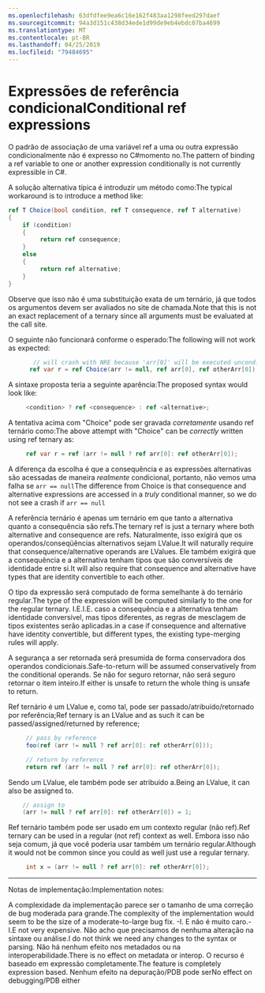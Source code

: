 ```yaml
---
ms.openlocfilehash: 63dfdfee9ea6c16e162f483aa1298feed297daef
ms.sourcegitcommit: 94a3d151c438d34ede1d99de9eb4ebdc07ba4699
ms.translationtype: MT
ms.contentlocale: pt-BR
ms.lasthandoff: 04/25/2019
ms.locfileid: "79484695"
---
```

# <a name="conditional-ref-expressions"></a><span data-ttu-id="ecd1a-101">Expressões de referência condicional</span><span class="sxs-lookup"><span data-stu-id="ecd1a-101">Conditional ref expressions</span></span>

<span data-ttu-id="ecd1a-102">O padrão de associação de uma variável ref a uma ou outra expressão condicionalmente não é expresso no C#momento no.</span><span class="sxs-lookup"><span data-stu-id="ecd1a-102">The pattern of binding a ref variable to one or another expression conditionally is not currently expressible in C#.</span></span>

<span data-ttu-id="ecd1a-103">A solução alternativa típica é introduzir um método como:</span><span class="sxs-lookup"><span data-stu-id="ecd1a-103">The typical workaround is to introduce a method like:</span></span>

```csharp
ref T Choice(bool condition, ref T consequence, ref T alternative)
{
    if (condition)
    {
         return ref consequence;
    }
    else
    {
         return ref alternative;
    }
}
```

<span data-ttu-id="ecd1a-104">Observe que isso não é uma substituição exata de um ternário, já que todos os argumentos devem ser avaliados no site de chamada.</span><span class="sxs-lookup"><span data-stu-id="ecd1a-104">Note that this is not an exact replacement of a ternary since all arguments must be evaluated at the call site.</span></span>

<span data-ttu-id="ecd1a-105">O seguinte não funcionará conforme o esperado:</span><span class="sxs-lookup"><span data-stu-id="ecd1a-105">The following will not work as expected:</span></span>

```csharp
       // will crash with NRE because 'arr[0]' will be executed unconditionally
      ref var r = ref Choice(arr != null, ref arr[0], ref otherArr[0]);
```

<span data-ttu-id="ecd1a-106">A sintaxe proposta teria a seguinte aparência:</span><span class="sxs-lookup"><span data-stu-id="ecd1a-106">The proposed syntax would look like:</span></span>

```csharp
     <condition> ? ref <consequence> : ref <alternative>;
```

<span data-ttu-id="ecd1a-107">A tentativa acima com "Choice" pode ser gravada _corretamente_ usando ref ternário como:</span><span class="sxs-lookup"><span data-stu-id="ecd1a-107">The above attempt with "Choice" can be _correctly_ written using ref ternary as:</span></span>

```csharp
     ref var r = ref (arr != null ? ref arr[0]: ref otherArr[0]);
```

<span data-ttu-id="ecd1a-108">A diferença da escolha é que a consequência e as expressões alternativas são acessadas de maneira _realmente_ condicional, portanto, não vemos uma falha se ```arr == null```</span><span class="sxs-lookup"><span data-stu-id="ecd1a-108">The difference from Choice is that consequence and alternative expressions are accessed in a _truly_ conditional manner, so we do not see a crash if ```arr == null```</span></span>

<span data-ttu-id="ecd1a-109">A referência ternário é apenas um ternário em que tanto a alternativa quanto a consequência são refs.</span><span class="sxs-lookup"><span data-stu-id="ecd1a-109">The ternary ref is just a ternary where both alternative and consequence are refs.</span></span> <span data-ttu-id="ecd1a-110">Naturalmente, isso exigirá que os operandos/conseqüências alternativos sejam LValue.</span><span class="sxs-lookup"><span data-stu-id="ecd1a-110">It will naturally require that consequence/alternative operands are LValues.</span></span> <span data-ttu-id="ecd1a-111">Ele também exigirá que a consequência e a alternativa tenham tipos que são conversíveis de identidade entre si.</span><span class="sxs-lookup"><span data-stu-id="ecd1a-111">It will also require that consequence and alternative have types that are identity convertible to each other.</span></span>

<span data-ttu-id="ecd1a-112">O tipo da expressão será computado de forma semelhante à do ternário regular.</span><span class="sxs-lookup"><span data-stu-id="ecd1a-112">The type of the expression will be computed similarly to the one for the regular ternary.</span></span> <span data-ttu-id="ecd1a-113">I.E.</span><span class="sxs-lookup"><span data-stu-id="ecd1a-113">I.E.</span></span> <span data-ttu-id="ecd1a-114">caso a consequência e a alternativa tenham identidade conversível, mas tipos diferentes, as regras de mesclagem de tipos existentes serão aplicadas.</span><span class="sxs-lookup"><span data-stu-id="ecd1a-114">in a case if consequence and alternative have identity convertible, but different types, the existing type-merging rules will apply.</span></span>

<span data-ttu-id="ecd1a-115">A segurança a ser retornada será presumida de forma conservadora dos operandos condicionais.</span><span class="sxs-lookup"><span data-stu-id="ecd1a-115">Safe-to-return will be assumed conservatively from the conditional operands.</span></span> <span data-ttu-id="ecd1a-116">Se não for seguro retornar, não será seguro retornar o item inteiro.</span><span class="sxs-lookup"><span data-stu-id="ecd1a-116">If either is unsafe to return the whole thing is unsafe to return.</span></span>

<span data-ttu-id="ecd1a-117">Ref ternário é um LValue e, como tal, pode ser passado/atribuído/retornado por referência;</span><span class="sxs-lookup"><span data-stu-id="ecd1a-117">Ref ternary is an LValue and as such it can be passed/assigned/returned by reference;</span></span>

```csharp
     // pass by reference
     foo(ref (arr != null ? ref arr[0]: ref otherArr[0]));

     // return by reference
     return ref (arr != null ? ref arr[0]: ref otherArr[0]);
```

<span data-ttu-id="ecd1a-118">Sendo um LValue, ele também pode ser atribuído a.</span><span class="sxs-lookup"><span data-stu-id="ecd1a-118">Being an LValue, it can also be assigned to.</span></span> 

```csharp
    // assign to
    (arr != null ? ref arr[0]: ref otherArr[0]) = 1;
```

<span data-ttu-id="ecd1a-119">Ref ternário também pode ser usado em um contexto regular (não ref).</span><span class="sxs-lookup"><span data-stu-id="ecd1a-119">Ref ternary can be used in a regular (not ref) context as well.</span></span> <span data-ttu-id="ecd1a-120">Embora isso não seja comum, já que você poderia usar também um ternário regular.</span><span class="sxs-lookup"><span data-stu-id="ecd1a-120">Although it would not be common since you could as well just use a regular ternary.</span></span>

```csharp
     int x = (arr != null ? ref arr[0]: ref otherArr[0]);
```


___

<span data-ttu-id="ecd1a-121">Notas de implementação:</span><span class="sxs-lookup"><span data-stu-id="ecd1a-121">Implementation notes:</span></span> 

<span data-ttu-id="ecd1a-122">A complexidade da implementação parece ser o tamanho de uma correção de bug moderada para grande.</span><span class="sxs-lookup"><span data-stu-id="ecd1a-122">The complexity of the implementation would seem to be the size of a moderate-to-large bug fix.</span></span> <span data-ttu-id="ecd1a-123">-I. E não é muito caro.</span><span class="sxs-lookup"><span data-stu-id="ecd1a-123">- I.E not very expensive.</span></span>
<span data-ttu-id="ecd1a-124">Não acho que precisamos de nenhuma alteração na sintaxe ou análise.</span><span class="sxs-lookup"><span data-stu-id="ecd1a-124">I do not think we need any changes to the syntax or parsing.</span></span>
<span data-ttu-id="ecd1a-125">Não há nenhum efeito nos metadados ou na interoperabilidade.</span><span class="sxs-lookup"><span data-stu-id="ecd1a-125">There is no effect on metadata or interop.</span></span> <span data-ttu-id="ecd1a-126">O recurso é baseado em expressão completamente.</span><span class="sxs-lookup"><span data-stu-id="ecd1a-126">The feature is completely expression based.</span></span>
<span data-ttu-id="ecd1a-127">Nenhum efeito na depuração/PDB pode ser</span><span class="sxs-lookup"><span data-stu-id="ecd1a-127">No effect on debugging/PDB either</span></span>
